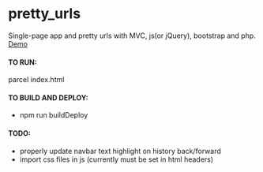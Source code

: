 # pretty_urls

Single-page app and pretty urls with MVC, js(or jQuery), bootstrap and php.
[Demo](https://www.codetoshow.com)

#### TO RUN:
parcel index.html

#### TO BUILD AND DEPLOY:
- npm run buildDeploy

#### TODO:
- properly update navbar text highlight on history back/forward
- import css files in js (currently must be set in html headers)
